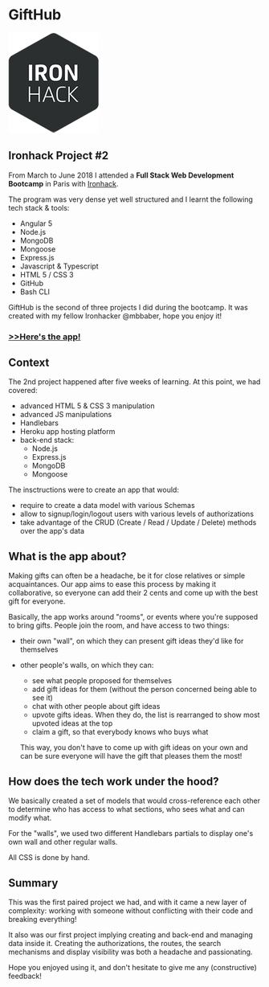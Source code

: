 # GiftHub

![Ironhack logo](./public/images/ironhack-logo.png)
## Ironhack Project #2
From March to June 2018 I attended a **Full Stack Web Development Bootcamp** in Paris with [Ironhack](http://www.ironhack.com/en).

The program was very dense yet well structured and I learnt the following tech stack & tools:
- Angular 5
- Node.js
- MongoDB
- Mongoose
- Express.js
- Javascript & Typescript
- HTML 5 / CSS 3
- GitHub
- Bash CLI

GiftHub is the second of three projects I did during the bootcamp. It was created with my fellow Ironhacker @mbbaber, hope you enjoy it!


### [>>Here's the app!](https://ironhack-gifthub.herokuapp.com/groups/5ae3212634baaf0014d86c20/5ae320e334baaf0014d86c1e)


## Context
The 2nd project happened after five weeks of learning. At this point, we had covered:
- advanced HTML 5 & CSS 3 manipulation
- advanced JS manipulations
- Handlebars
- Heroku app hosting platform
- back-end stack:
  - Node.js 
  - Express.js
  - MongoDB
  - Mongoose

The insctructions were to create an app that would:
- require to create a data model with various Schemas
- allow to signup/login/logout users with various levels of authorizations
- take advantage of the CRUD (Create / Read / Update / Delete) methods over the app's data


## What is the app about?
Making gifts can often be a headache, be it for close relatives or simple acquaintances. Our app aims to ease this process by making it collaborative, so everyone can add their 2 cents and come up with the best gift for everyone.

Basically, the app works around "rooms", or events where you're supposed to bring gifts. People join the room, and have access to two things:
- their own "wall", on which they can present gift ideas they'd like for themselves
- other people's walls, on which they can:
  - see what people proposed for themselves
  - add gift ideas for them (without the person concerned being able to see it)
  - chat with other people about gift ideas
  - upvote gifts ideas. When they do, the list is rearranged to show most upvoted ideas at the top
  - claim a gift, so that everybody knows who buys what
  
  This way, you don't have to come up with gift ideas on your own and can be sure everyone will have the gift that pleases them the most!


## How does the tech work under the hood?
We basically created a set of models that would cross-reference each other to determine who has access to what sections, who sees what and can modify what.

For the "walls", we used two different Handlebars partials to display one's own wall and other regular walls.

All CSS is done by hand.


## Summary
This was the first paired project we had, and with it came a new layer of complexity: working with someone without conflicting with their code and breaking everything!

It also was our first project implying creating and back-end and managing data inside it. Creating the authorizations, the routes, the search mechanisms and display visibility was both a headache and passionating.

Hope you enjoyed using it, and don't hesitate to give me any (constructive) feedback!
